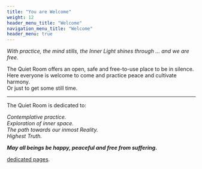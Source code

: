 ```yaml
---
title: "You are Welcome"
weight: 12
header_menu_title: "Welcome"
navigation_menu_title: "Welcome"
header_menu: true
---
```


*With practice, the mind stills, the Inner Light shines through ... and we are free.*

The Quiet Room offers an open, safe and free-to-use place to be in silence.\
Here everyone is welcome to come and practice peace and cultivate harmony.\
Or just to get some still time.

--------

The Quiet Room is dedicated to:

*Contemplative practice.\
Exploration of inner space.\
The path towards our inmost Reality.\
Highest Truth.*

***May all beings be happy, peaceful and free from suffering.***

 [dedicated pages](about).


